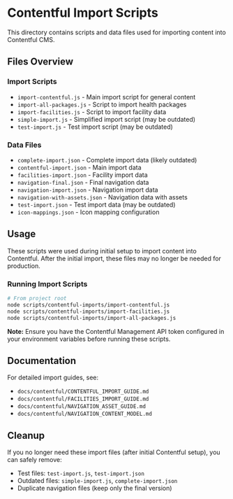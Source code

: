 # Contentful Import Scripts

This directory contains scripts and data files used for importing content into Contentful CMS.

## Files Overview

### Import Scripts
- `import-contentful.js` - Main import script for general content
- `import-all-packages.js` - Script to import health packages
- `import-facilities.js` - Script to import facility data
- `simple-import.js` - Simplified import script (may be outdated)
- `test-import.js` - Test import script (may be outdated)

### Data Files
- `complete-import.json` - Complete import data (likely outdated)
- `contentful-import.json` - Main import data
- `facilities-import.json` - Facility import data
- `navigation-final.json` - Final navigation data
- `navigation-import.json` - Navigation import data
- `navigation-with-assets.json` - Navigation data with assets
- `test-import.json` - Test import data (may be outdated)
- `icon-mappings.json` - Icon mapping configuration

## Usage

These scripts were used during initial setup to import content into Contentful. After the initial import, these files may no longer be needed for production.

### Running Import Scripts

```bash
# From project root
node scripts/contentful-imports/import-contentful.js
node scripts/contentful-imports/import-facilities.js
node scripts/contentful-imports/import-all-packages.js
```

**Note:** Ensure you have the Contentful Management API token configured in your environment variables before running these scripts.

## Documentation

For detailed import guides, see:
- `docs/contentful/CONTENTFUL_IMPORT_GUIDE.md`
- `docs/contentful/FACILITIES_IMPORT_GUIDE.md`
- `docs/contentful/NAVIGATION_ASSET_GUIDE.md`
- `docs/contentful/NAVIGATION_CONTENT_MODEL.md`

## Cleanup

If you no longer need these import files (after initial Contentful setup), you can safely remove:
- Test files: `test-import.js`, `test-import.json`
- Outdated files: `simple-import.js`, `complete-import.json`
- Duplicate navigation files (keep only the final version)

